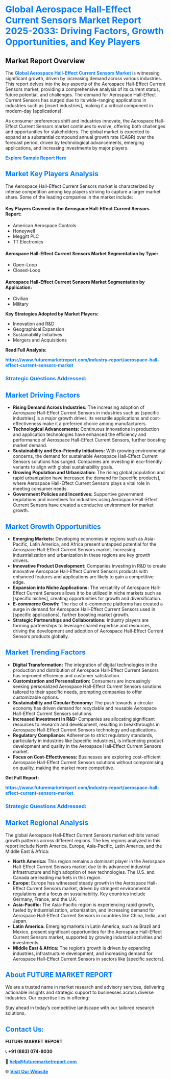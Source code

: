 <h1 style="color: #007BFF;">Global Aerospace Hall-Effect Current Sensors Market Report 2025-2033: Driving Factors, Growth Opportunities, and Key Players</h1>

<section id="overview">
<h2>Market Report Overview</h2>
<p>The <a href="https://www.futuremarketreport.com/industry-report/aerospace-hall-effect-current-sensors-market" style="color: #007BFF; text-decoration: none;"><strong>Global Aerospace Hall-Effect Current Sensors Market</strong></a> is witnessing significant growth, driven by increasing demand across various industries. This report delves into the key aspects of the Aerospace Hall-Effect Current Sensors market, providing a comprehensive analysis of its current status, future potential, and challenges. The demand for Aerospace Hall-Effect Current Sensors has surged due to its wide-ranging applications in industries such as [insert industries], making it a critical component in modern-day [applications].</p>
<p>As consumer preferences shift and industries innovate, the Aerospace Hall-Effect Current Sensors market continues to evolve, offering both challenges and opportunities for stakeholders. The global market is expected to expand at a substantial compound annual growth rate (CAGR) over the forecast period, driven by technological advancements, emerging applications, and increasing investments by major players.</p>
</section>

<section id="overview">
<p><a href="https://www.futuremarketreport.com/request-sample/reportId=75513" style="color: #007BFF; text-decoration: none;"><strong>Explore Sample Report Here</strong></a></p>
</section>

<section id="key-players">
<h2 style="color: #007BFF;">Market Key Players Analysis</h2>
<p>The Aerospace Hall-Effect Current Sensors market is characterized by intense competition among key players striving to capture a larger market share. Some of the leading companies in the market include:</p>
<h4>Key Players Covered in the Aerospace Hall-Effect Current Sensors Report:</h4>
<ul><li>American Aerospace Controls</li><li>Honeywell</li><li>Meggitt PLC</li><li>TT Electronics</li></ul>
<h4>Aerospace Hall-Effect Current Sensors Market Segmentation by Type:</h4>
<ul><li>Open-Loop</li><li>Closed-Loop</li></ul>

<h4>Aerospace Hall-Effect Current Sensors Market Segmentation by Application:</h4>
<ul><li>Civilian</li><li>Military</li></ul>
<p><strong>Key Strategies Adopted by Market Players:</strong></p>
<ul>
<li>Innovation and R&D</li>
<li>Geographical Expansion</li>
<li>Sustainability Initiatives</li>
<li>Mergers and Acquisitions</li>
</ul>
</section>

<section>
<p><strong>Read Full Analysis: </strong></p><a href="https://www.futuremarketreport.com/industry-report/aerospace-hall-effect-current-sensors-market" style="color: #007BFF; text-decoration: none;"><strong>https://www.futuremarketreport.com/industry-report/aerospace-hall-effect-current-sensors-market</strong></a>
<h3 style="color: #007BFF;">Strategic Questions Addressed:</h3>
</section>

<section id="driving-factors">
<h2 style="color: #007BFF;">Market Driving Factors</h2>
<ul>
<li><strong>Rising Demand Across Industries:</strong> The increasing adoption of Aerospace Hall-Effect Current Sensors in industries such as [specific industries] is a major growth driver. Its versatile applications and cost-effectiveness make it a preferred choice among manufacturers.</li>
<li><strong>Technological Advancements:</strong> Continuous innovations in production and application technologies have enhanced the efficiency and performance of Aerospace Hall-Effect Current Sensors, further boosting market demand.</li>
<li><strong>Sustainability and Eco-Friendly Initiatives:</strong> With growing environmental concerns, the demand for sustainable Aerospace Hall-Effect Current Sensors solutions has surged. Companies are investing in eco-friendly variants to align with global sustainability goals.</li>
<li><strong>Growing Population and Urbanization:</strong> The rising global population and rapid urbanization have increased the demand for [specific products], where Aerospace Hall-Effect Current Sensors plays a vital role in meeting consumer needs.</li>
<li><strong>Government Policies and Incentives:</strong> Supportive government regulations and incentives for industries using Aerospace Hall-Effect Current Sensors have created a conducive environment for market growth.</li>
</ul>
</section>

<section id="growth-opportunities">
<h2 style="color: #007BFF;">Market Growth Opportunities</h2>
<ul>
<li><strong>Emerging Markets:</strong> Developing economies in regions such as Asia-Pacific, Latin America, and Africa present untapped potential for the Aerospace Hall-Effect Current Sensors market. Increasing industrialization and urbanization in these regions are key growth drivers.</li>
<li><strong>Innovative Product Development:</strong> Companies investing in R&D to create innovative Aerospace Hall-Effect Current Sensors products with enhanced features and applications are likely to gain a competitive edge.</li>
<li><strong>Expansion into Niche Applications:</strong> The versatility of Aerospace Hall-Effect Current Sensors allows it to be utilized in niche markets such as [specific niches], creating opportunities for growth and diversification.</li>
<li><strong>E-commerce Growth:</strong> The rise of e-commerce platforms has created a surge in demand for Aerospace Hall-Effect Current Sensors used in [specific applications], further boosting market growth.</li>
<li><strong>Strategic Partnerships and Collaborations:</strong> Industry players are forming partnerships to leverage shared expertise and resources, driving the development and adoption of Aerospace Hall-Effect Current Sensors products globally.</li>
</ul>
</section>

<section id="trending-factors">
<h2 style="color: #007BFF;">Market Trending Factors</h2>
<ul>
<li><strong>Digital Transformation:</strong> The integration of digital technologies in the production and distribution of Aerospace Hall-Effect Current Sensors has improved efficiency and customer satisfaction.</li>
<li><strong>Customization and Personalization:</strong> Consumers are increasingly seeking personalized Aerospace Hall-Effect Current Sensors solutions tailored to their specific needs, prompting companies to offer customizable options.</li>
<li><strong>Sustainability and Circular Economy:</strong> The push towards a circular economy has driven demand for recyclable and reusable Aerospace Hall-Effect Current Sensors solutions.</li>
<li><strong>Increased Investment in R&D:</strong> Companies are allocating significant resources to research and development, resulting in breakthroughs in Aerospace Hall-Effect Current Sensors technology and applications.</li>
<li><strong>Regulatory Compliance:</strong> Adherence to strict regulatory standards, particularly in industries like [specific industries], is influencing product development and quality in the Aerospace Hall-Effect Current Sensors market.</li>
<li><strong>Focus on Cost-Effectiveness:</strong> Businesses are exploring cost-efficient Aerospace Hall-Effect Current Sensors solutions without compromising on quality, making the market more competitive.</li>
</ul>
</section>

<section>
<p><strong>Get Full Report: </strong></p><a href="https://www.futuremarketreport.com/industry-report/aerospace-hall-effect-current-sensors-market" style="color: #007BFF; text-decoration: none;"><strong>https://www.futuremarketreport.com/industry-report/aerospace-hall-effect-current-sensors-market</strong></a>
<h3 style="color: #007BFF;">Strategic Questions Addressed:</h3>
</section>


<section id="regional-analysis">
<h2 style="color: #007BFF;">Market Regional Analysis</h2>
<p>The global Aerospace Hall-Effect Current Sensors market exhibits varied growth patterns across different regions. The key regions analyzed in this report include North America, Europe, Asia-Pacific, Latin America, and the Middle East & Africa:</p>
<ul>
<li><strong>North America:</strong> This region remains a dominant player in the Aerospace Hall-Effect Current Sensors market due to its advanced industrial infrastructure and high adoption of new technologies. The U.S. and Canada are leading markets in this region.</li>
<li><strong>Europe:</strong> Europe has witnessed steady growth in the Aerospace Hall-Effect Current Sensors market, driven by stringent environmental regulations and a focus on sustainability. Key countries include Germany, France, and the U.K.</li>
<li><strong>Asia-Pacific:</strong> The Asia-Pacific region is experiencing rapid growth, fueled by industrialization, urbanization, and increasing demand for Aerospace Hall-Effect Current Sensors in countries like China, India, and Japan.</li>
<li><strong>Latin America:</strong> Emerging markets in Latin America, such as Brazil and Mexico, present significant opportunities for the Aerospace Hall-Effect Current Sensors market, supported by growing industrial activities and investments.</li>
<li><strong>Middle East & Africa:</strong> The region’s growth is driven by expanding industries, infrastructure development, and increasing demand for Aerospace Hall-Effect Current Sensors in sectors like [specific sectors].</li>
</ul>
</section>

<footer>
<h2 style="color: #007BFF;">About FUTURE MARKET REPORT</h2>
<p>We are a trusted name in market research and advisory services, delivering actionable insights and strategic support to businesses across diverse industries. Our expertise lies in offering:</p>

<p>Stay ahead in today’s competitive landscape with our tailored research solutions.</p>

<h2 style="color: #007BFF;">Contact Us:</h2>
<p><strong>FUTURE MARKET REPORT</strong></p>
<p>📞 <strong>+91 (883) 074-8030</strong></p>
<p>📧 <strong><a href="mailto:help@futuremarketreport.com" style="color: #007BFF;">help@futuremarketreport.com</a></strong></p>
<p>🌐 <strong><a href="https://www.futuremarketreport.com/" style="color: #007BFF;">Visit Our Website</a></strong></p>
</footer>